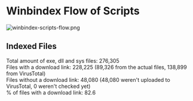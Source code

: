 # Winbindex Flow of Scripts

![winbindex-scripts-flow.png](winbindex-scripts-flow.png)

## Indexed Files

<!--FileStats-->
Total amount of exe, dll and sys files: 276,305  
Files with a download link: 228,225 (89,326 from the actual files, 138,899 from VirusTotal)  
Files without a download link: 48,080 (48,080 weren't uploaded to VirusTotal, 0 weren't checked yet)  
% of files with a download link: 82.6  
<!--/FileStats-->
